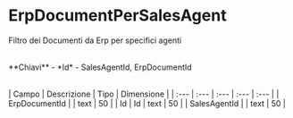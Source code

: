 # ErpDocumentPerSalesAgent
Filtro dei Documenti da Erp per specifici agenti

<br>
**Chiavi**
- *Id*
- SalesAgentId, ErpDocumentId
<br><br>

| Campo | Descrizione | Tipo | Dimensione | 
| :--- | :--- | :--- | :--- | :--- |
| ErpDocumentId |  | text | 50 |
| Id | Id | text | 50 |
| SalesAgentId |  | text | 50 |

